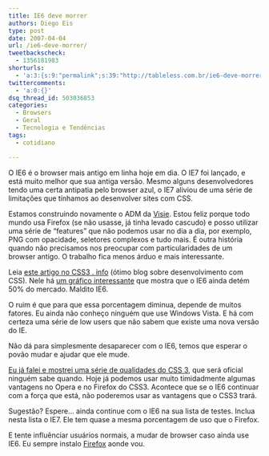 ```yaml
---
title: IE6 deve morrer
authors: Diego Eis
type: post
date: 2007-04-04
url: /ie6-deve-morrer/
tweetbackscheck:
  - 1356181983
shorturls:
  - 'a:3:{s:9:"permalink";s:39:"http://tableless.com.br/ie6-deve-morrer";s:7:"tinyurl";s:26:"http://tinyurl.com/3qujrx4";s:4:"isgd";s:19:"http://is.gd/lde5J5";}'
twittercomments:
  - 'a:0:{}'
dsq_thread_id: 503036853
categories:
  - Browsers
  - Geral
  - Tecnologia e Tendências
tags:
  - cotidiano

---
```

O IE6 é o browser mais antigo em linha hoje em dia. O IE7 foi lançado, e está muito melhor que sua antiga versão. Mesmo alguns desenvolvedores tendo uma certa antipatia pelo browser azul, o IE7 aliviou de uma série de limitações que tínhamos ao desenvolver sites com CSS.

Estamos construindo novamente o ADM da [Visie][1]. Estou feliz porque todo mundo usa Firefox (se não usasse, já tinha levado cascudo) e posso utilizar uma série de &#8220;features&#8221; que não podemos usar no dia a dia, por exemplo, PNG com opacidade, seletores complexos e tudo mais. É outra história quando não precisamos nos preocupar com particularidades de um browser antigo. O trabalho fica menos árduo e mais interessante.

Leia [este artigo no CSS3 . info][2] (ótimo blog sobre desenvolvimento com CSS). Nele há [um gráfico interessante][3] que mostra que o IE6 ainda detém 50% do mercado. Maldito IE6.

O ruim é que para que essa porcentagem diminua, depende de muitos fatores. Eu ainda não conheço ninguém que use Windows Vista. E há com certeza uma série de low users que não sabem que existe uma nova versão do IE.
  
Não dá para simplesmente desaparecer com o IE6, temos que esperar o povão mudar e ajudar que ele mude.

[Eu já falei e mostrei uma série de qualidades do CSS 3][4], que será oficial ninguém sabe quando. Hoje já podemos usar muito timidadmente algumas vantagens no Opera e no Firefox do CSS3. Acontece que se o IE6 continuar com a força que está, não poderemos usar as vantagens que o CSS3 trará.

Sugestão? Espere&#8230; ainda continue com o IE6 na sua lista de testes. Inclua nesta lista o IE7. Ele tem quase a mesma porcentagem de uso que o Firefox.
  
E tente influênciar usuários normais, a mudar de browser caso ainda use IE6. Eu sempre instalo [Firefox][5] aonde vou.

 [1]: http://visie.com.br/
 [2]: http://www.css3.info/kill-ie6-to-let-css3-live/
 [3]: http://www.css3.info/uploads/2007/04/graph.png
 [4]: http://tableless.com.br/?s=CSS3
 [5]: http://getfirefox.com